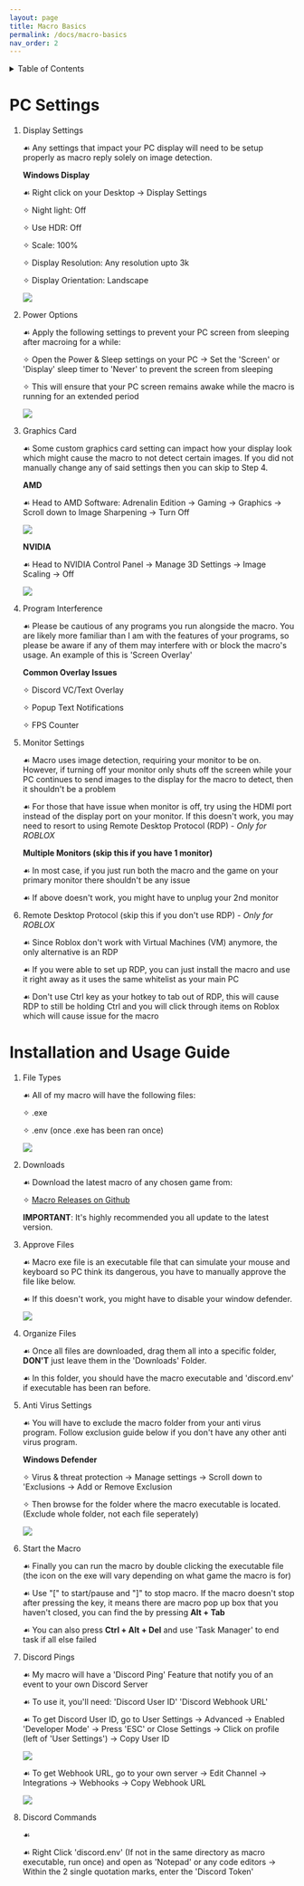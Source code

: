 ```yaml
---
layout: page
title: Macro Basics
permalink: /docs/macro-basics
nav_order: 2
---
```


<details markdown="block">
<summary>Table of Contents</summary>

> * [**PC Settings**](#pc-settings)
> * [**Installation and Usage Guide**](#installation-and-usage-guide)

</details>

# PC Settings

1. Display Settings

    ☙ Any settings that impact your PC display will need to be setup properly as macro reply solely on image detection.

    **Windows Display**

    ☙ Right click on your Desktop → Display Settings

    ✧ Night light: Off
    
    ✧ Use HDR: Off

    ✧ Scale: 100%

    ✧ Display Resolution: Any resolution upto 3k

    ✧ Display Orientation: Landscape
    
    ![](../../assets/gifs/Display_Settings.gif)

2. Power Options

    ☙ Apply the following settings to prevent your PC screen from sleeping after macroing for a while:

    ✧ Open the Power & Sleep settings on your PC → Set the 'Screen' or 'Display' sleep timer to 'Never' to prevent the screen from sleeping

    ✧ This will ensure that your PC screen remains awake while the macro is running for an extended period
    
    ![](../../assets/images/Power_and_Sleep.png)
    
3. Graphics Card

    ☙ Some custom graphics card setting can impact how your display look which might cause the macro to not detect certain images. If you did not manually change any of said settings then you can skip to Step 4.

    **AMD**

    ☙ Head to AMD Software: Adrenalin Edition → Gaming → Graphics → Scroll down to Image Sharpening → Turn Off

    ![](../../assets/images/AMD_Image.png)

    **NVIDIA**

    ☙ Head to NVIDIA Control Panel → Manage 3D Settings → Image Scaling → Off

    ![](../../assets/images/NVIDIA_Image.png)

4. Program Interference

    ☙ Please be cautious of any programs you run alongside the macro. You are likely more familiar than I am with the features of your programs, so please be aware if any of them may interfere with or block the macro's usage. An example of this is 'Screen Overlay'

    **Common Overlay Issues**

    ✧ Discord VC/Text Overlay

    ✧ Popup Text Notifications

    ✧ FPS Counter

5. Monitor Settings

    ☙ Macro uses image detection, requiring your monitor to be on. However, if turning off your monitor only shuts off the screen while your PC continues to send images to the display for the macro to detect, then it shouldn't be a problem

    ☙ For those that have issue when monitor is off, try using the HDMI port instead of the display port on your monitor. If this doesn't work, you may need to resort to using Remote Desktop Protocol (RDP) - *Only for ROBLOX*

    **Multiple Monitors (skip this if you have 1 monitor)**

    ☙ In most case, if you just run both the macro and the game on your primary monitor there shouldn't be any issue

    ☙ If above doesn't work, you might have to unplug your 2nd monitor

6. Remote Desktop Protocol (skip this if you don't use RDP) - *Only for ROBLOX*

    ☙ Since Roblox don't work with Virtual Machines (VM) anymore, the only alternative is an RDP

    ☙ If you were able to set up RDP, you can just install the macro and use it right away as it uses the same whitelist as your main PC

    ☙ Don't use Ctrl key as your hotkey to tab out of RDP, this will cause RDP to still be holding Ctrl and you will click through items on Roblox which will cause issue for the macro


# Installation and Usage Guide

1. File Types

    ☙ All of my macro will have the following files:
    
    ✧ .exe
    
    ✧ .env (once .exe has been ran once)

    ![](../../assets/images/File_Types.png)

2. Downloads

    ☙ Download the latest macro of any chosen game from:
    
    ✧ [Macro Releases on Github](https://github.com/bayamacro?tab=stars)

    **IMPORTANT**: It's highly recommended you all update to the latest version.

3. Approve Files

    ☙ Macro exe file is an executable file that can simulate your mouse and keyboard so PC think its dangerous, you have to manually approve the file like below.

    ☙ If this doesn't work, you might have to disable your window defender.

    ![](../../assets/images/Error_1.png)

4. Organize Files

    ☙ Once all files are downloaded, drag them all into a specific folder, **DON'T** just leave them in the 'Downloads' Folder.

    ☙ In this folder, you should have the macro executable and 'discord.env' if executable has been ran before.

5. Anti Virus Settings

    ☙ You will have to exclude the macro folder from your anti virus program. Follow exclusion guide below if you don't have any other anti virus program.

    **Windows Defender**

    ✧ Virus & threat protection → Manage settings → Scroll down to 'Exclusions → Add or Remove Exclusion

    ✧ Then browse for the folder where the macro executable is located. (Exclude whole folder, not each file seperately)

    ![](../../assets/gifs/Windows_Security_Exclude_Folder.gif)

6. Start the Macro

    ☙ Finally you can run the macro by double clicking the executable file (the icon on the exe will vary depending on what game the macro is for)

    ☙ Use "[" to start/pause and "]" to stop macro. If the macro doesn't stop after pressing the key, it means there are macro pop up box that you haven't closed, you can find the by pressing **Alt + Tab**

    ☙ You can also press **Ctrl + Alt + Del** and use 'Task Manager' to end task if all else failed

7. Discord Pings

    ☙ My macro will have a 'Discord Ping' Feature that notify you of an event to your own Discord Server

    ☙ To use it, you'll need:
    'Discord User ID' 
    'Discord Webhook URL'

    ☙ To get Discord User ID, go to User Settings → Advanced → Enabled 'Developer Mode' → Press 'ESC' or Close Settings → Click on profile (left of 'User Settings') → Copy User ID

    ![](../../assets/gifs/Discord_User_ID.gif)

    ☙ To get Webhook URL, go to your own server → Edit Channel → Integrations → Webhooks → Copy Webhook URL

    ![](../../assets/gifs/Discord_Webhook_URL.gif)

8. Discord Commands

    ☙

    ☙ Right Click 'discord.env' (If not in the same directory as macro executable, run once) and open as 'Notepad' or any code editors → Within the 2 single quotation marks, enter the 'Discord Token'